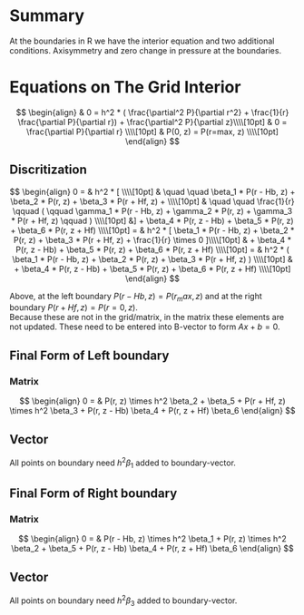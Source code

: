 # Summary 

At the boundaries in R we have the interior equation and two additional conditions. Axisymmetry and zero change in pressure at the boundaries.

# Equations on The Grid Interior

$$
\begin{align}
& 0 = h^2 * ( \frac{\partial^2 P}{\partial r^2} + \frac{1}{r} \frac{\partial P}{\partial r}) + \frac{\partial^2 P}{\partial z}\\\\[10pt]
& 0 = \frac{\partial P}{\partial r} \\\\[10pt]
& P(0, z) = P(r=max, z) \\\\[10pt]
\end{align}
$$

## Discritization 

$$
\begin{align}
0 = & h^2 * [ \\\\[10pt]
& \quad \quad \beta_1 * P(r - Hb, z) +  \beta_2 * P(r, z) +  \beta_3 * P(r + Hf, z) + \\\\[10pt]
& \quad \quad \frac{1}{r} \qquad ( \qquad \gamma_1 * P(r - Hb, z) + \gamma_2 * P(r, z)  + \gamma_3 * P(r + Hf, z) \qquad ) \\\\[10pt]
&] + \beta_4 * P(r, z - Hb) +  \beta_5 * P(r, z) +  \beta_6 * P(r, z + Hf) \\\\[10pt]
= & h^2 * [ \beta_1 * P(r - Hb, z) +  \beta_2 * P(r, z) +  \beta_3 * P(r + Hf, z) + \frac{1}{r} \times 0 ]\\\\[10pt]
& + \beta_4 * P(r, z - Hb) +  \beta_5 * P(r, z) +  \beta_6 * P(r, z + Hf) \\\\[10pt]
= & h^2 * ( \beta_1 * P(r - Hb, z) +  \beta_2 * P(r, z) +  \beta_3 * P(r + Hf, z) ) \\\\[10pt]
& + \beta_4 * P(r, z - Hb) +  \beta_5 * P(r, z) +  \beta_6 * P(r, z + Hf) \\\\[10pt]
\end{align}
$$

Above, at the left boundary $P(r-Hb, z) = P(r_max, z)$ and at the right boundary $P(r + Hf, z) = P(r=0, z)$.  
Because these are not in the grid/matrix, in the matrix these elements are not updated. These need to be entered into B-vector to form $Ax+b=0$. 

## Final Form of Left boundary

### Matrix  

$$
\begin{align}
0 = & P(r, z) \times h^2 \beta_2 + \beta_5 + 
P(r + Hf, z) \times h^2 \beta_3  + 
P(r, z - Hb) \beta_4 +
P(r, z + Hf) \beta_6
\end{align} 
$$


## Vector   

All points on boundary need $h^2 \beta_1$ added to boundary-vector.


## Final Form of Right boundary

### Matrix  

$$
\begin{align}
0 = & P(r - Hb, z) \times h^2 \beta_1 +
P(r, z) \times h^2 \beta_2 + \beta_5 +
P(r, z - Hb) \beta_4 +
P(r, z + Hf) \beta_6
\end{align} 
$$


## Vector   

All points on boundary need $h^2 \beta_3$ added to boundary-vector.
